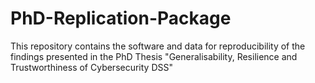 # PhD-Replication-Package

This repository contains the software and data for reproducibility of the findings presented in the PhD Thesis "Generalisability, Resilience and Trustworthiness of Cybersecurity DSS"
